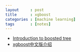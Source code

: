 ```yaml
---
layout     : post
title      : xgboost
categories : [machine learning]
tags       : [notes]
---
```


- [Introduction to boosted tree](http://xgboost.readthedocs.io/en/latest/model.html)
- [xgboost中文版介绍](http://www.52cs.org/?p=429)
